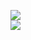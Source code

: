 [![](https://img.shields.io/badge/Made%20With-Github%20Spray-lightgrey.svg?style=for-the-badge&logo=github)](https://github.com/Annihil/github-spray#5007)  
[![](https://i.imgur.com/2DrTn0Z.gif)](https://github.com/Annihil/github-spray)